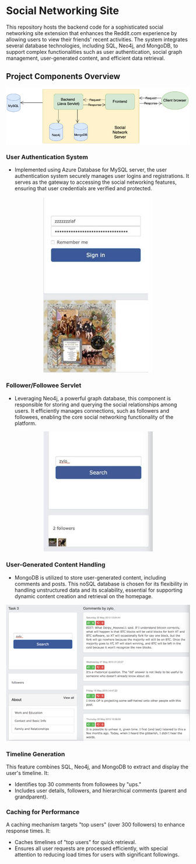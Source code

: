 # Social Networking Site 

This repository hosts the backend code for a sophisticated social networking site extension that enhances the Reddit.com experience by allowing users to view their friends' recent activities. The system integrates several database technologies, including SQL, Neo4j, and MongoDB, to support complex functionalities such as user authentication, social graph management, user-generated content, and efficient data retrieval.

## Project Components Overview  
<img align="center" src="https://github.com/JunanPan/Social-Networking-Site-with-Cloud-Storage/blob/intro/imgs/architecture.png" width="800px">  

### User Authentication System

- Implemented using Azure Database for MySQL server, the user authentication system securely manages user logins and registrations. It serves as the gateway to accessing the social networking features, ensuring that user credentials are verified and protected.  
<p align="center">
<img src="https://github.com/JunanPan/Social-Networking-Site-with-Cloud-Storage/blob/intro/imgs/profile_serv.png" width="300px">  
</p>

### Follower/Followee Servlet

- Leveraging Neo4j, a powerful graph database, this component is responsible for storing and querying the social relationships among users. It efficiently manages connections, such as followers and followees, enabling the core social networking functionality of the platform.  
<p align="center">
<img src="https://github.com/JunanPan/Social-Networking-Site-with-Cloud-Storage/blob/intro/imgs/follower_serv.png" width="300px">  
</p>

### User-Generated Content Handling

- MongoDB is utilized to store user-generated content, including comments and posts. This noSQL database is chosen for its flexibility in handling unstructured data and its scalability, essential for supporting dynamic content creation and retrieval on the homepage.  
<p align="center">
<img src="https://github.com/JunanPan/Social-Networking-Site-with-Cloud-Storage/blob/intro/imgs/comments_serv.png" width="600px">  
</p>

### Timeline Generation

This feature combines SQL, Neo4j, and MongoDB to extract and display the user's timeline. It:
- Identifies top 30 comments from followees by "ups."
- Includes user details, followers, and hierarchical comments (parent and grandparent).

### Caching for Performance

A caching mechanism targets "top users" (over 300 followers) to enhance response times. It:
- Caches timelines of "top users" for quick retrieval.
- Ensures all user requests are processed efficiently, with special attention to reducing load times for users with significant followings.

